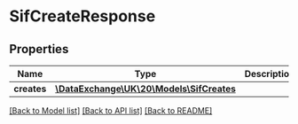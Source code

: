 # SifCreateResponse

## Properties
Name | Type | Description | Notes
------------ | ------------- | ------------- | -------------
**creates** | [**\DataExchange\UK\20\Models\SifCreates**](SifCreates.md) |  | [optional] 

[[Back to Model list]](../README.md#documentation-for-models) [[Back to API list]](../README.md#documentation-for-api-endpoints) [[Back to README]](../README.md)



